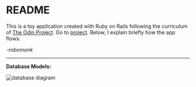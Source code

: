 # README

This is a toy application created with Ruby on Rails following the curriculum of [The Odin Project](https://theodingproject.com). Go to [project](https://www.theodinproject.com/courses/ruby-on-rails/lessons/building-advanced-forms?ref=lnav). Below, I explain briefly how the app flows.


*-robomonk*

***

**Database Models:**

![database diagram](https://i.imgur.com/SJjBC1m.jpg)


